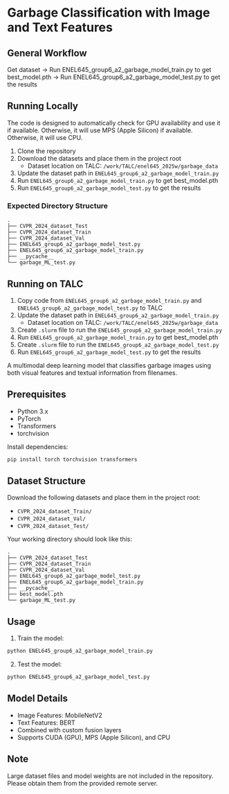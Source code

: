 # Garbage Classification with Image and Text Features

## General Workflow
Get dataset → Run ENEL645_group6_a2_garbage_model_train.py to get best_model.pth → Run ENEL645_group6_a2_garbage_model_test.py to get the results

## Running Locally

The code is designed to automatically check for GPU availability and use it if available. Otherwise, it will use MPS (Apple Silicon) if available. Otherwise, it will use CPU.

1. Clone the repository
2. Download the datasets and place them in the project root
   - Dataset location on TALC: `/work/TALC/enel645_2025w/garbage_data`
3. Update the dataset path in `ENEL645_group6_a2_garbage_model_train.py`
4. Run `ENEL645_group6_a2_garbage_model_train.py` to get best_model.pth
5. Run `ENEL645_group6_a2_garbage_model_test.py` to get the results

### Expected Directory Structure
```
.
├── CVPR_2024_dataset_Test
├── CVPR_2024_dataset_Train
├── CVPR_2024_dataset_Val
├── ENEL645_group6_a2_garbage_model_test.py
├── ENEL645_group6_a2_garbage_model_train.py
├── __pycache__
└── garbage_ML_test.py
```

## Running on TALC
1. Copy code from `ENEL645_group6_a2_garbage_model_train.py` and `ENEL645_group6_a2_garbage_model_test.py` to TALC
2. Update the dataset path in `ENEL645_group6_a2_garbage_model_train.py`
   - Dataset location on TALC: `/work/TALC/enel645_2025w/garbage_data`
3. Create `.slurm` file to run the `ENEL645_group6_a2_garbage_model_train.py`
4. Run `ENEL645_group6_a2_garbage_model_train.py` to get best_model.pth
5. Create `.slurm` file to run the `ENEL645_group6_a2_garbage_model_test.py`
6. Run `ENEL645_group6_a2_garbage_model_test.py` to get the results

A multimodal deep learning model that classifies garbage images using both visual features and textual information from filenames.

## Prerequisites

- Python 3.x
- PyTorch
- Transformers
- torchvision

Install dependencies:

```bash
pip install torch torchvision transformers
```

## Dataset Structure

Download the following datasets and place them in the project root:
- `CVPR_2024_dataset_Train/`
- `CVPR_2024_dataset_Val/`
- `CVPR_2024_dataset_Test/`

Your working directory should look like this:
```
.
├── CVPR_2024_dataset_Test
├── CVPR_2024_dataset_Train
├── CVPR_2024_dataset_Val
├── ENEL645_group6_a2_garbage_model_test.py
├── ENEL645_group6_a2_garbage_model_train.py
├── __pycache__
├── best_model.pth
└── garbage_ML_test.py
```

## Usage

1. Train the model:

```bash
python ENEL645_group6_a2_garbage_model_train.py
```

2. Test the model:

```bash
python ENEL645_group6_a2_garbage_model_test.py
```

## Model Details

- Image Features: MobileNetV2
- Text Features: BERT
- Combined with custom fusion layers
- Supports CUDA (GPU), MPS (Apple Silicon), and CPU

## Note

Large dataset files and model weights are not included in the repository. Please obtain them from the provided remote server.


